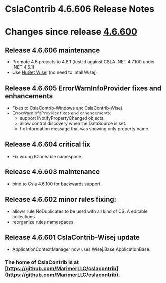 # CslaContrib 4.6.606 Release Notes

# Changes since release [4.6.600](https://github.com/MarimerLLC/cslaforum/issues/416)


## Release 4.6.606 maintenance
- Promote 4.6 projects to 4.6.1 (tested against CSLA .NET 4.7.100 under .NET 4.6.1)
- Use [NuGet Wisej](https://www.nuget.org/packages/Wisej/) (no need to intall Wisej)

## Release 4.6.605 ErrorWarnInfoProvider fixes and enhancements
- Fixes to CslaContrib-Windows and CslaContrib-Wisej
- ErrorWarnInfoProvider fixes and enhancements:
  - support INotifyPropertyChanged objects.
  - allow control discovery when the DataSource is set.
  - fix Information message that was showing only property name.

## Release 4.6.604 critical fix
- Fix wrong ICloneable namespace

## Release 4.6.603 maintenance
- bind to Csla 4.6.100 for backwards support

## Release 4.6.602 minor rules fixing:
- allows rule NoDuplicates to be used with all kind of CSLA editable collections
- reorganize rules namespaces

## Release 4.6.601 CslaContrib-Wisej update
- ApplicationContextManager now uses Wisej.Base.ApplicationBase.

### The home of CslaContrib is at [https://github.com/MarimerLLC/cslacontrib](https://github.com/MarimerLLC/cslacontrib).